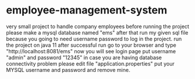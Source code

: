 # employee-management-system
very small project to handle company employees
before  running the project please make a mysql database named "ems"
after that run my given sql file because you going to need username password to log in the project.
run the project on java 11
after successful run go to your browser and type "http://localhost:8081/ems"
now you will see login page
put username "admin" and password "12345"
in case you are having  database connectivity problem please edit file "application.properties" put your MYSQL username and password and remove mine. 
